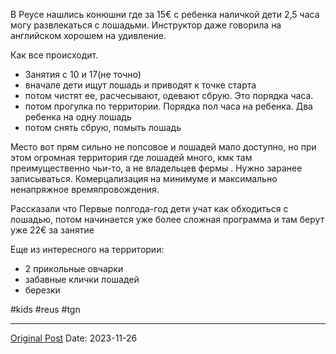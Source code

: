 В Реусе нашлись конюшни где за 15€  с ребенка наличкой дети 2,5 часа могу развлекаться с лошадьми.  Инструктор даже говорила на английском хорошем на удивление.

Как все происходит.
- Занятия с 10 и 17(не точно)
- вначале дети ищут лошадь и приводят к точке старта
- потом чистят ее, расчесывают, одевают сбрую. Это порядка часа.
- потом прогулка по территории. Порядка пол часа на ребенка. Два ребенка на одну лошадь
- потом снять сбрую, помыть лошадь

Место вот прям сильно не попсовое и лошадей мало доступно, но при этом огромная территория где лошадей много, кмк там преимущественно чьи-то, а не владельцев фермы . Нужно заранее записываться. Комерцализация на минимуме и максимально ненапряжное времяпровождения. 

Рассказали что Первые полгода-год дети учат как обходиться с лошадью, потом начинается уже более сложная программа и там берут уже 22€ за занятие

Еще из интересного на территории:
- 2 прикольные овчарки
- забавные клички лошадей
- березки

#kids #reus #tgn

---
[Original Post](https://t.me/lev2tarragona/1740)
Date: 2023-11-26
